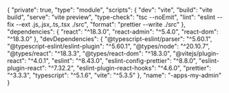 {
"private": true,
"type": "module",
"scripts": {
"dev": "vite",
"build": "vite build",
"serve": "vite preview",
"type-check": "tsc --noEmit",
"lint": "eslint --fix --ext .js,.jsx,.ts,.tsx ./src",
"format": "prettier --write ./src"
},
"dependencies": {
"react": "^18.3.0",
"react-admin": "^5.4.0",
"react-dom": "^18.3.0"
},
"devDependencies": {
"@typescript-eslint/parser": "^5.60.1",
"@typescript-eslint/eslint-plugin": "^5.60.1",
"@types/node": "^20.10.7",
"@types/react": "^18.3.3",
"@types/react-dom": "^18.3.0",
"@vitejs/plugin-react": "^4.0.1",
"eslint": "^8.43.0",
"eslint-config-prettier": "^8.8.0",
"eslint-plugin-react": "^7.32.2",
"eslint-plugin-react-hooks": "^4.6.0",
"prettier": "^3.3.3",
"typescript": "^5.1.6",
"vite": "^5.3.5"
},
"name": "-apps-my-admin"
}
